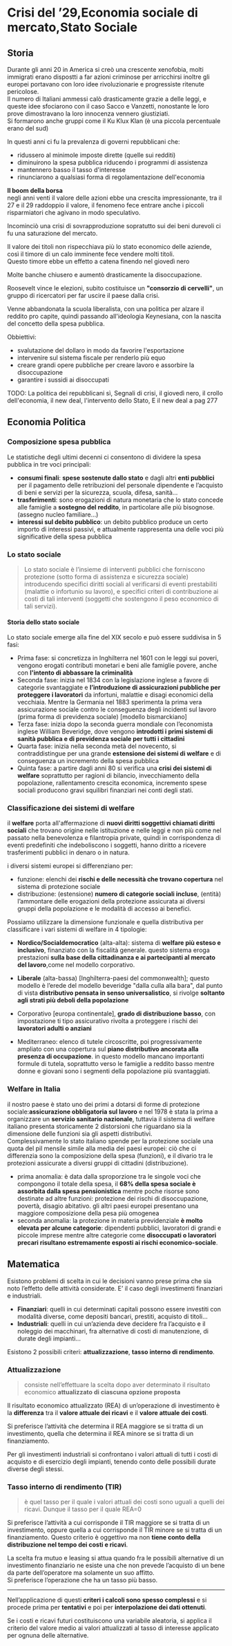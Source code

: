 
# Crisi del ’29,Economia sociale di mercato,Stato Sociale

## Storia 

Durante gli anni 20 in America si creò una crescente xenofobia, molti immigrati erano dispostti a far azioni criminose per arricchirsi inoltre gli europei portavano con loro idee rivoluzionarie e progressiste ritenute pericolose.  
Il numero di Italiani ammessi calò drasticamente grazie a delle leggi, e queste idee sfociarono con il caso Sacco e Vanzetti, nonostante le loro prove dimostravano la loro innocenza vennero giustiziati.  
Si formarono anche gruppi come il Ku Klux Klan (è una piccola percentuale erano del sud)

In questi anni ci fu la prevalenza di governi repubblicani che:
- ridussero al minimole imposte dirette (quelle sui redditi)
- diminuirono la spesa pubblica riducendo i programmi di assistenza
- mantennero basso il tasso d'interesse
- rinunciarono a qualsiasi forma di regolamentazione dell'economia

**Il boom della borsa**  
negli anni venti il valore delle azioni ebbe una crescita impressionante, tra il 27 e il 29 raddoppio il valore, il fenomeno fece entrare anche i piccoli risparmiatori che agivano in modo speculativo.

Incominciò una crisi di sovrapproduzione sopratutto sui dei beni durevoli ci fu una saturazione del mercato.

Il valore dei titoli non rispecchiava più lo stato economico delle aziende, così il timore di un calo imminente fece vendere molti titoli.  
Questo timore ebbe un effetto a catena finendo nel giovedì nero

Molte banche chiusero e aumentò drasticamente la disoccupazione.


Roosevelt vince le elezioni, subito costituisce un **"consorzio di cervelli"**, un gruppo di ricercatori per far uscire il paese dalla crisi.

Venne abbandonata la scuola liberalista, con una politica per alzare il reddito pro capite, quindi passando all'ideologia Keynesiana, con la nascita del concetto della spesa pubblica.

Obbiettivi:
- svalutazione del dollaro in modo da favorire l'esportazione
- intervenire sul sistema fiscale per renderlo più equo
- creare grandi opere pubbliche per creare lavoro e assorbire la disoccupazione
- garantire i sussidi ai disoccupati

TODO: La politica dei repubblicani sì, Segnali di crisi, il giovedì nero, il crollo dell'economia, il new deal, l'intervento dello Stato, E il new deal a pag 277



## Economia Politica

###  Composizione spesa pubblica

Le statistiche degli ultimi decenni ci consentono di dividere la spesa pubblica in tre voci principali:
- **consumi finali**: **spese sostenute dallo stato** e dagli altri **enti pubblici** per il pagamento delle retribuzioni del personale dipendente e l’acquisto di beni e servizi per la sicurezza, scuola, difesa, sanità…
- **trasferimenti**: sono erogazioni di natura monetaria che lo stato concede alle famiglie a **sostegno del reddito**, in particolare alle più bisognose. (assegno nucleo familiare…)
- **interessi sul debito pubblico**: un debito pubblico produce un certo importo di interessi passivi, e attualmente rappresenta una delle voci più significative della spesa pubblica


### Lo stato sociale

> Lo stato sociale è l’insieme di interventi pubblici che forniscono protezione (sotto forma di assistenza e sicurezza sociale) introducendo specifici diritti sociali al verificarsi di eventi prestabiliti (malattie o infortunio su lavoro), e specifici criteri di contribuzione ai costi di tali interventi (soggetti che sostengono il peso economico di tali servizi).

#### Storia dello stato sociale

Lo stato sociale emerge alla fine del XIX secolo e può essere suddivisa in 5 fasi:
- Prima fase: si concretizza in Inghilterra nel 1601 con le leggi sui poveri, vengono erogati contributi monetari e beni alle famiglie povere, anche con **l'intento di abbassare la criminalità**
- Seconda fase: inizia nel 1834 con la legislazione inglese a favore di categorie svantaggiate e **l’introduzione di assicurazioni pubbliche per proteggere i lavoratori** da infortuni, malattie e disagi economici della vecchiaia. Mentre la Germania nel 1883 sperimenta la prima vera assicurazione sociale contro le conseguenza degli incidenti sul lavoro (prima forma di previdenza sociale) [modello bismarckiano]
- Terza fase: inizia dopo la seconda guerra mondiale con l’economista inglese William Beveridge, dove vengono **introdotti i primi sistemi di sanità pubblica e di previdenza sociale per tutti i cittadini**
- Quarta fase: inizia nella seconda metà del novecento, si contraddistingue per una grande **estensione dei sistemi di welfare** e di conseguenza un incremento della spesa pubblica
- Quinta fase: a partire dagli anni 80 si verifica una **crisi dei sistemi di welfare** soprattutto per ragioni di bilancio, invecchiamento della popolazione, rallentamento crescita economica, incremento spese sociali producono gravi squilibri finanziari nei conti degli stati.


### Classificazione dei sistemi di welfare

il **welfare** porta all'affermazione di **nuovi diritti soggettivi chiamati diritti sociali** che trovano origine nelle istituzione e nelle leggi e non più come nel passato nella benevolenza e filantropia private, quindi in corrispondenza di eventi predefiniti che indeboliscono i soggetti, hanno diritto a ricevere trasferimenti pubblici in denaro o in natura.

i diversi sistemi europei si differenziano per:
- funzione: elenchi dei **rischi e delle necessità che trovano copertura** nel sistema di protezione sociale
- distribuzione: (estensione) **numero di categorie sociali incluse**, (entità) l’ammontare delle erogazioni della protezione assicurata ai diversi gruppi della popolazione e le modalità di accesso ai benefici.

Possiamo utilizzare la dimensione funzionale e quella distributiva per classificare i vari sistemi di welfare in 4 tipologie:

- **Nordico/Socialdemocratico** (alta-alta): sistema di **welfare più esteso e inclusivo**, finanziato con la fiscalità generale. questo sistema eroga prestazioni **sulla base della cittadinanza e ai partecipanti al mercato del lavoro**,come nel modello corporativo.

- **Liberale** (alta-bassa) [Inghilterra-paesi del commonwealth]; questo modello è l’erede del modello beveridge "dalla culla alla bara", dal punto di vista **distributivo pensata in senso universalistico**, si rivolge **soltanto agli strati più deboli della popolazione**

- Corporativo [europa continentale], **grado di distribuzione basso**, con impostazione ti tipo assicurativo rivolta a proteggere i rischi dei **lavoratori adulti o anziani**

- Mediterraneo: elenco di tutele circoscritte, poi progressivamente ampliato con una copertura sul **piano distributivo ancorata alla presenza di occupazione**. in questo modello mancano importanti formule di tutela, soprattutto verso le famiglie a reddito basso mentre donne e giovani sono i segmenti della popolazione più svantaggiati.

### Welfare in Italia

il nostro paese è stato uno dei primi a dotarsi di forme di protezione sociale:**assicurazione obbligatoria sul lavoro** e nel 1978 è stata la prima a organizzare un **servizio sanitario nazionale**, tuttavia il sistema di welfare italiano presenta storicamente 2 distorsioni che riguardano sia la dimensione delle funzioni sia gli aspetti distributivi.  
Complessivamente lo stato italiano spende per la protezione sociale una quota del pil mensile simile alla media dei paesi europei: ciò che ci differenzia sono la composizione della spesa (funzioni), e il divario tra le protezioni assicurate a diversi gruppi di cittadini (distribuzione).

- prima anomalia: è data dalla sproporzione tra le singole voci che compongono il totale della spesa, il **68% della spesa sociale è assorbita dalla spesa pensionistica** mentre poche risorse sono destinate ad altre funzioni: protezione dei rischi di disoccupazione, povertà, disagio abitativo. gli altri paesi europei presentano una maggiore composizione della pesa più omogenea
- seconda anomalia: la protezione in materia previdenziale **è molto elevata per alcune categorie**: dipendenti pubblici, lavoratori di grandi e piccole imprese mentre altre categorie come **disoccupati o lavoratori precari risultano estremamente esposti ai rischi economico-sociale**.

## Matematica

Esistono problemi di scelta in cui le decisioni vanno prese prima che sia noto l’effetto delle attività considerate. E’ il caso degli investimenti finanziari e industriali.

- **Finanziari**: quelli in cui determinati capitali possono essere investiti con modalità diverse, come depositi bancari, prestiti, acquisto di titoli…
- **Industriali**: quelli in cui un’azienda deve decidere fra l’acquisto e il noleggio dei macchinari, fra alternative di costi di manutenzione, di durate degli impianti...

Esistono 2 possibili criteri: **attualizzazione**, **tasso interno di rendimento**.

### Attualizzazione

> consiste nell’effettuare la scelta dopo aver determinato il risultato economico **attualizzato di ciascuna opzione proposta**

Il risultato economico attualizzato (REA) di un’operazione di investimento è la **differenza** tra il **valore attuale dei ricavi** e il **valore attuale dei costi**.  

Si preferisce l’attività che determina il REA maggiore se si tratta di un investimento, quella che determina il REA minore se si tratta di un finanziamento.

Per gli investimenti industriali si confrontano i valori attuali di tutti i costi di acquisto e di esercizio degli impianti, tenendo conto delle possibili durate diverse degli stessi.

### Tasso interno di rendimento (TIR) 

> è quel tasso per il quale i valori attuali dei costi sono uguali a quelli dei ricavi. Dunque il tasso per il quale REA=0

Si preferisce l’attività a cui corrisponde il TIR maggiore se si tratta di un investimento, oppure quella a cui corrisponde il TIR minore se si tratta di un finanziamento.
Questo criterio è oggettivo ma non **tiene conto della distribuzione nel tempo dei costi e ricavi**.

La scelta fra mutuo e leasing si attua quando fra le possibili alternative di un investimento finanziario ne esiste una che non prevede l’acquisto di un bene da parte dell’operatore ma solamente un suo affitto.  
Si preferisce l’operazione che ha un tasso più basso.  

_____________________________________________________________________

Nell’applicazione di questi **criteri i calcoli sono spesso complessi** e si procede prima per **tentativi** e poi per **interpolazione dei dati ottenuti**.

Se i costi e ricavi futuri costituiscono una variabile aleatoria, si applica il criterio del valore medio ai valori attualizzati al tasso di interesse applicato per ognuna delle alternative.